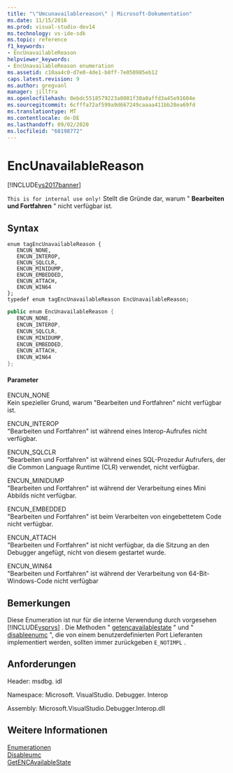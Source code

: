 ```yaml
---
title: "\"Umcunavailablereason\" | Microsoft-Dokumentation"
ms.date: 11/15/2016
ms.prod: visual-studio-dev14
ms.technology: vs-ide-sdk
ms.topic: reference
f1_keywords:
- EncUnavailableReason
helpviewer_keywords:
- EncUnavailableReason enumeration
ms.assetid: c10aa4c0-d7e0-4de1-b8ff-7e050985eb12
caps.latest.revision: 9
ms.author: gregvanl
manager: jillfra
ms.openlocfilehash: 0ebdc5518579223a0081f30a0affd3a45e91604e
ms.sourcegitcommit: 6cfffa72af599a9d667249caaaa411bb28ea69fd
ms.translationtype: MT
ms.contentlocale: de-DE
ms.lasthandoff: 09/02/2020
ms.locfileid: "68198772"
---
```

# <a name="encunavailablereason"></a>EncUnavailableReason
[!INCLUDE[vs2017banner](../../../includes/vs2017banner.md)]

`This is for internal use only!` Stellt die Gründe dar, warum " **Bearbeiten und Fortfahren** " nicht verfügbar ist.  
  
## <a name="syntax"></a>Syntax  
  
```cpp#  
enum tagEncUnavailableReason {  
   ENCUN_NONE,  
   ENCUN_INTEROP,  
   ENCUN_SQLCLR,  
   ENCUN_MINIDUMP,  
   ENCUN_EMBEDDED,  
   ENCUN_ATTACH,  
   ENCUN_WIN64  
};  
typedef enum tagEncUnavailableReason EncUnavailableReason;  
```  
  
```csharp  
public enum EncUnavailableReason {  
   ENCUN_NONE,  
   ENCUN_INTEROP,  
   ENCUN_SQLCLR,  
   ENCUN_MINIDUMP,  
   ENCUN_EMBEDDED,  
   ENCUN_ATTACH,  
   ENCUN_WIN64  
};  
```  
  
#### <a name="parameters"></a>Parameter  
 ENCUN_NONE  
 Kein spezieller Grund, warum "Bearbeiten und Fortfahren" nicht verfügbar ist.  
  
 ENCUN_INTEROP  
 "Bearbeiten und Fortfahren" ist während eines Interop-Aufrufes nicht verfügbar.  
  
 ENCUN_SQLCLR  
 "Bearbeiten und Fortfahren" ist während eines SQL-Prozedur Aufrufers, der die Common Language Runtime (CLR) verwendet, nicht verfügbar.  
  
 ENCUN_MINIDUMP  
 "Bearbeiten und Fortfahren" ist während der Verarbeitung eines Mini Abbilds nicht verfügbar.  
  
 ENCUN_EMBEDDED  
 "Bearbeiten und Fortfahren" ist beim Verarbeiten von eingebettetem Code nicht verfügbar.  
  
 ENCUN_ATTACH  
 "Bearbeiten und Fortfahren" ist nicht verfügbar, da die Sitzung an den Debugger angefügt, nicht von diesem gestartet wurde.  
  
 ENCUN_WIN64  
 "Bearbeiten und Fortfahren" ist während der Verarbeitung von 64-Bit-Windows-Code nicht verfügbar  
  
## <a name="remarks"></a>Bemerkungen  
 Diese Enumeration ist nur für die interne Verwendung durch vorgesehen [!INCLUDE[vsprvs](../../../includes/vsprvs-md.md)] . Die Methoden " [getencavailablestate](../../../extensibility/debugger/reference/idebugprocess3-getencavailablestate.md) " und " [disableenumc](../../../extensibility/debugger/reference/idebugprocess3-disableenc.md) ", die von einem benutzerdefinierten Port Lieferanten implementiert werden, sollten immer zurückgeben `E_NOTIMPL` .  
  
## <a name="requirements"></a>Anforderungen  
 Header: msdbg. idl  
  
 Namespace: Microsoft. VisualStudio. Debugger. Interop  
  
 Assembly: Microsoft.VisualStudio.Debugger.Interop.dll  
  
## <a name="see-also"></a>Weitere Informationen  
 [Enumerationen](../../../extensibility/debugger/reference/enumerations-visual-studio-debugging.md)   
 [Disableumc](../../../extensibility/debugger/reference/idebugprocess3-disableenc.md)   
 [GetENCAvailableState](../../../extensibility/debugger/reference/idebugprocess3-getencavailablestate.md)
